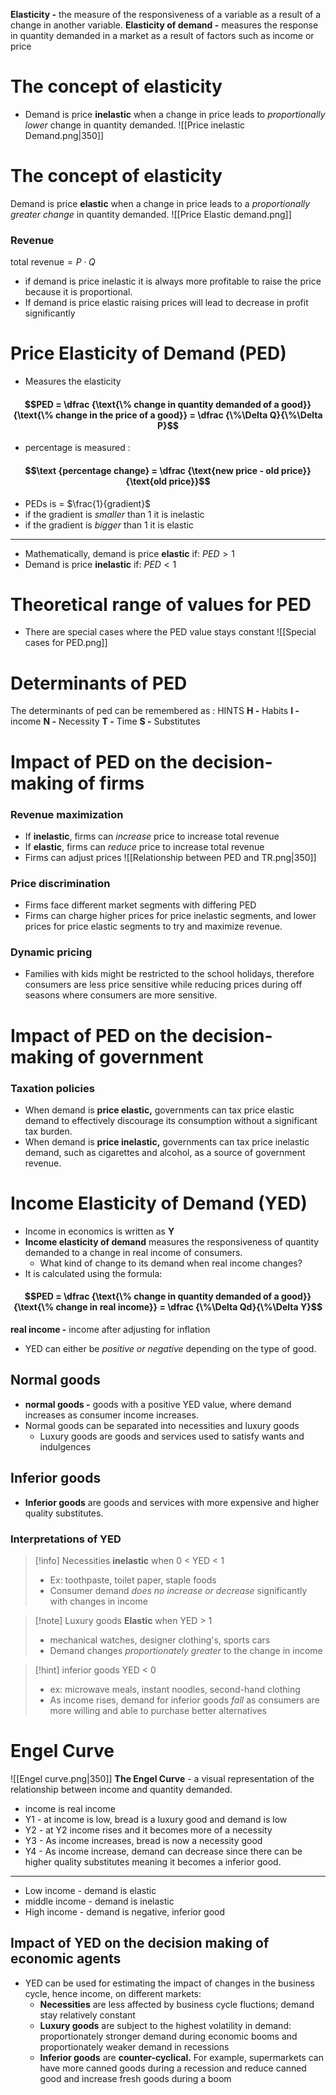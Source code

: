 
**Elasticity -** the measure of the responsiveness of a variable as a result of a change in another variable.
**Elasticity of demand -** measures the response in quantity demanded in a market as a result of factors such as income or price 
# The concept of elasticity
- Demand is price **inelastic** when a change in price leads to *proportionally lower* change in quantity demanded.
![[Price inelastic Demand.png|350]]
# The concept of elasticity
Demand is price **elastic** when a change in price leads to a *proportionally greater change*  in quantity demanded. 
![[Price Elastic demand.png]]
### Revenue
$\text {total revenue} = P \cdot Q$
- if demand is price inelastic it is always more profitable to raise the price because it is proportional.
- If demand is price elastic raising prices will lead to decrease in profit significantly
# Price Elasticity of Demand (PED)
- Measures the elasticity
#### $$PED = \dfrac {\text{\% change in quantity demanded of a good}}{\text{\% change in the price of a good}} = \dfrac {\%\Delta Q}{\%\Delta P}$$
- percentage is measured :
#### $$\text {percentage change} = \dfrac {\text{new price - old price}}{\text{old price}}$$
- PEDs is = $\frac{1}{gradient}$
- if the gradient is *smaller* than 1 it is inelastic
- if the gradient is *bigger* than 1 it is elastic
--- 
- Mathematically, demand is price **elastic** if:
	$PED > 1$
- Demand is price **inelastic** if:
	$PED < 1$
# Theoretical range of values for PED
- There are special cases where the PED value stays constant
![[Special cases for PED.png]]
# Determinants of PED
The determinants of ped can be remembered as : HINTS
**H -** Habits
**I -** income
**N -** Necessity
**T -** Time
**S -** Substitutes
# Impact of PED on the decision-making of firms
### Revenue maximization
- If **inelastic**, firms can *increase* price to increase total revenue
- If **elastic**, firms can *reduce* price to increase total revenue
- Firms can adjust prices
![[Relationship between PED and TR.png|350]]
### Price discrimination
 - Firms face different market segments with differing PED
- Firms can charge higher prices for price inelastic segments, and lower prices for price elastic segments to try and maximize revenue.
### Dynamic pricing
- Families with kids might be restricted to the school holidays, therefore consumers are less price sensitive while reducing prices during off seasons where consumers are more sensitive.
# Impact of PED on the decision-making of government
### Taxation policies
- When demand is **price elastic,** governments can tax price elastic demand to effectively discourage its consumption without a significant tax burden.
- When demand is **price inelastic,** governments can tax price inelastic demand, such as cigarettes and alcohol, as a source of government revenue.
# Income Elasticity of Demand (YED)
- Income in economics is written as **Y**
- **Income elasticity of demand** measures the responsiveness of quantity demanded to a change in real income of consumers. 
	- What kind of change to its demand when real income changes?
- It is calculated using the formula:
#### $$PED = \dfrac {\text{\% change in quantity demanded of a good}}{\text{\% change in real income}} = \dfrac {\%\Delta Qd}{\%\Delta Y}$$

**real income -** income after adjusting for inflation
- YED can either be *positive or negative* depending on the type of good.
## Normal goods
- **normal goods -** goods with a positive YED value, where demand increases as consumer income increases.
- Normal goods can be separated into necessities and luxury goods
    - Luxury goods are goods and services used to satisfy wants and indulgences
## Inferior goods
- **Inferior goods** are goods and services with more expensive and higher quality substitutes.
### Interpretations of YED
>[!info] Necessities
>**inelastic** when  0 < YED < 1
>- Ex: toothpaste, toilet paper, staple foods
>- Consumer demand *does no increase or decrease* significantly with changes in income

>[!note] Luxury goods
>**Elastic** when YED > 1
>- mechanical watches, designer clothing's, sports cars
>- Demand changes *proportionately greater* to the change in income

>[!hint] inferior goods
>YED < 0
>- ex: microwave meals, instant noodles, second-hand clothing
>- As income rises, demand for inferior goods *fall* as consumers are more willing and able to purchase better alternatives

# Engel Curve
![[Engel curve.png|350]]
**The Engel Curve** - a visual representation of the relationship between income and quantity demanded. 
- income is real income
- Y1 - at income is low, bread is a luxury good and demand is low
- Y2 - at Y2 income rises and it becomes more of a necessity
- Y3 - As income increases, bread is now a necessity good
- Y4 - As income increase, demand can decrease since there can be higher quality substitutes meaning it becomes a inferior good. 
--- 
- Low income - demand is elastic
- middle income - demand is inelastic
- High income - demand is negative, inferior good
## Impact of YED on the decision making of economic agents
- YED can be used for estimating the impact of changes in the business cycle, hence income, on different markets:
    - **Necessities** are less affected by business cycle fluctions; demand stay relatively constant
    - **Luxury goods** are subject to the highest volatility in demand: proportionately stronger demand during economic booms and proportionately weaker demand in recessions
    - **Inferior goods** are **counter-cyclical.** For example, supermarkets can have more canned goods during a recession and reduce canned good and increase fresh goods during a boom